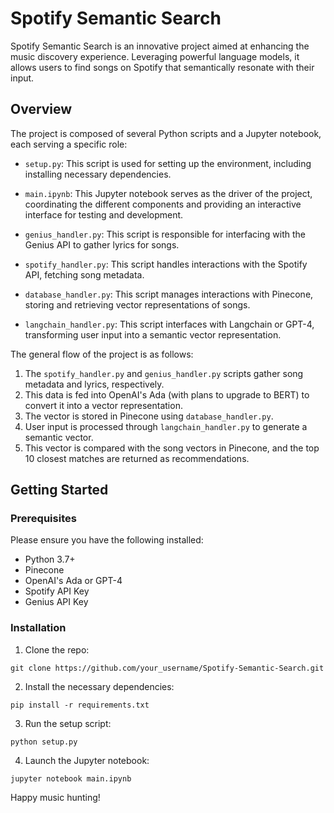 # Spotify Semantic Search

Spotify Semantic Search is an innovative project aimed at enhancing the music discovery experience. Leveraging powerful language models, it allows users to find songs on Spotify that semantically resonate with their input.

## Overview

The project is composed of several Python scripts and a Jupyter notebook, each serving a specific role:

- `setup.py`: This script is used for setting up the environment, including installing necessary dependencies.

- `main.ipynb`: This Jupyter notebook serves as the driver of the project, coordinating the different components and providing an interactive interface for testing and development.

- `genius_handler.py`: This script is responsible for interfacing with the Genius API to gather lyrics for songs.

- `spotify_handler.py`: This script handles interactions with the Spotify API, fetching song metadata.

- `database_handler.py`: This script manages interactions with Pinecone, storing and retrieving vector representations of songs.

- `langchain_handler.py`: This script interfaces with Langchain or GPT-4, transforming user input into a semantic vector representation.

The general flow of the project is as follows:

1. The `spotify_handler.py` and `genius_handler.py` scripts gather song metadata and lyrics, respectively.
2. This data is fed into OpenAI's Ada (with plans to upgrade to BERT) to convert it into a vector representation.
3. The vector is stored in Pinecone using `database_handler.py`.
4. User input is processed through `langchain_handler.py` to generate a semantic vector.
5. This vector is compared with the song vectors in Pinecone, and the top 10 closest matches are returned as recommendations.

## Getting Started

### Prerequisites

Please ensure you have the following installed:

- Python 3.7+
- Pinecone
- OpenAI's Ada or GPT-4
- Spotify API Key
- Genius API Key

### Installation

1. Clone the repo:
```
git clone https://github.com/your_username/Spotify-Semantic-Search.git
```
2. Install the necessary dependencies:
```
pip install -r requirements.txt
```
3. Run the setup script:
```
python setup.py
```
4. Launch the Jupyter notebook:
```
jupyter notebook main.ipynb
```
Happy music hunting!


